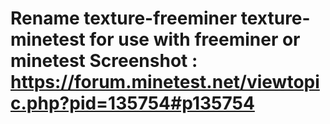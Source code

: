 Rename texture-freeminer texture-minetest for use with freeminer or minetest
Screenshot : https://forum.minetest.net/viewtopic.php?pid=135754#p135754
======
